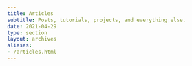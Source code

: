 ```yaml
---
title: Articles
subtitle: Posts, tutorials, projects, and everything else.
date: 2021-04-29
type: section
layout: archives
aliases:
- /articles.html
---
```


